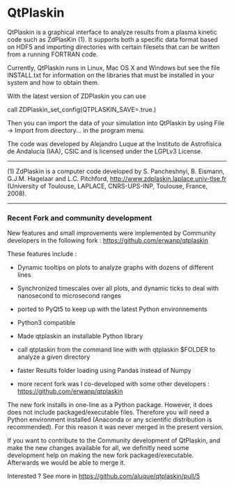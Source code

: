# QtPlaskin

QtPlaskin is a graphical interface to analyze results from a plasma 
kinetic code such as ZdPlasKin (1).  It supports both a specific data
format based on HDF5 and importing directories with certain filesets
that can be written from a running FORTRAN code.

Currently, QtPlaskin runs in Linux, Mac OS X and Windows but see the
file INSTALL.txt for information on the libraries that must be
installed in your system and how to obtain them.

With the latest version of ZDPlaskin you can use 

  call ZDPlaskin_set_config(QTPLASKIN_SAVE=.true.)

Then you can import the data of your simulation into QtPlaskin by using
File -> Import from directory... in the program menu.

The code was developed by Alejandro Luque at the Instituto de Astrofísica 
de Andalucía (IAA), CSIC and is licensed under the LGPLv3 License.

---

(1)  ZdPlaskin is a computer code developed by S. Pancheshnyi, B. Eismann, 
     G.J.M. Hagelaar and L.C. Pitchford, 
     http://www.zdplaskin.laplace.univ-tlse.fr (University of Toulouse, 
     LAPLACE, CNRS-UPS-INP, Toulouse, France, 2008).

---

### Recent Fork and community development

New features and small improvements were implemented by Community developers in the following fork : https://github.com/erwanp/qtplaskin

These features include :

- Dynamic tooltips on plots to analyze graphs with dozens of different lines

- Synchronized timescales over all plots, and dynamic ticks to deal with nanosecond to microsecond ranges

- ported to PyQt5 to keep up with the latest Python environnements

- Python3 compatible

- Made qtplaskin an installable Python library

- call qtplaskin from the command line with with qtplaskin $FOLDER to analyze a given directory

- faster Results folder loading using Pandas instead of Numpy

- more recent fork was I co-developed with some other developers : https://github.com/erwanp/qtplaskin

The new fork installs in one-line as a Python package. However, it does does not include packaged/executable files. 
Therefore you will need a Python environment installed (Anaconda or any scientific distribution is recommended).
For this reason it was never merged in the present version. 

If you want to contribute to the Community development of QtPlaskin, and make the new changes available for all, 
we definitly need some development help on making the new fork packaged/executable. Afterwards we would be able
to merge it.

Interested ? See more in https://github.com/aluque/qtplaskin/pull/5
